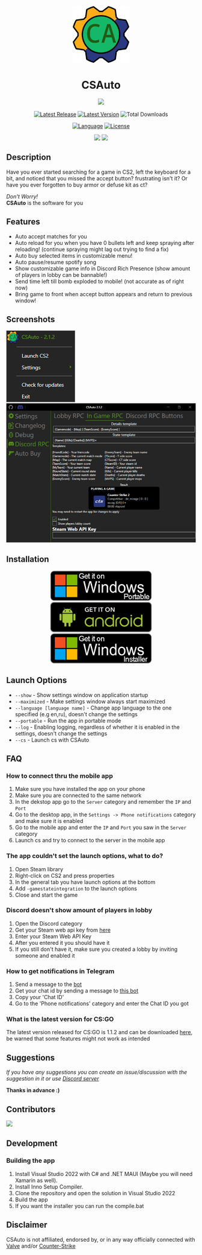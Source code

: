 <div align="center">
    <a href="https://csauto.vercel.app"><img width=150 src="https://raw.githubusercontent.com/MurkyYT/CSAuto/master/Docs/logo/CSAuto_logo.svg" alt="logo"/></a>

   <h1>CSAuto</h1>

  <a href="https://discord.gg/57ZEVZgm5W"><img src="https://dcbadge.vercel.app/api/server/57ZEVZgm5W"></a>
</p>
<p>
  <a href="https://github.com/MurkyYT/CSAuto/releases/latest"><img width="auto" src="https://img.shields.io/github/release-date/murkyyt/csauto?display_date=published_at&label=Latest%20release&style=for-the-badge" alt="Latest Release"></a>
  <a href="https://github.com/MurkyYT/CSAuto/releases/latest"><img width="auto" src="https://img.shields.io/github/v/tag/murkyyt/csauto?label=Latest%20version&style=for-the-badge" alt="Latest Version"></a>
  <img width="auto" src="https://img.shields.io/github/downloads/murkyyt/csauto/total?color=brightgreen&label=Total%20downloads&style=for-the-badge" alt="Total Downloads">
</p>
<p>
  <a href="https://learn.microsoft.com/en-us/dotnet/csharp"><img width="auto" src="https://img.shields.io/github/languages/top/murkyyt/csauto?logo=csharp&logoColor=green&style=for-the-badge" alt="Language"></a>
  <a href="https://en.wikipedia.org/wiki/BSD_licenses"><img width="auto" src="https://img.shields.io/github/license/murkyyt/csauto?style=for-the-badge" alt="License"></a>
</p>
<p>
  <a href="https://github.com/MurkyYT/CSAuto/blob/master/README.md"><img src="https://img.shields.io/badge/lang-en-red.svg?style=for-the-badge"></a>
  <a href="https://github.com/MurkyYT/CSAuto/blob/master/Docs/README_ru.md"><img src="https://img.shields.io/badge/lang-ru-yellow.svg?style=for-the-badge"></a>
</p>
</div>

## Description

Have you ever started searching for a game in CS2, left the keyboard for a bit, and noticed that you missed the accept button?
frustrating isn't it?
Or have you ever forgotten to buy armor or defuse kit as ct?
  
*Don't Worry!*  
**CSAuto** is the software for you

## Features

* Auto accept matches for you
* Auto reload for you when you have 0 bullets left and keep spraying after reloading! (continue spraying might lag out trying to find a fix)
* Auto buy selected items in customizable menu!
* Auto pause/resume spotify song
* Show customizable game info in Discord Rich Presence (show amount of players in lobby can be bannable!)
* Send time left till bomb exploded to mobile! (not accurate as of right now)
* Bring game to front when accept button appears and return to previous window!

## Screenshots

![right-click-menu](Docs/assets/menuimage.png)
![discord-menu](Docs/assets/app_discord.png)

## Installation

<p align="center">    
<a href="https://github.com/murkyyt/csauto/releases/latest/download/CSAuto_Portable.zip"><img src="Docs/assets/windows-portable-badge.png" height ="80" alt="Get On Windows (Portable)"></a>
<a href="https://github.com/murkyyt/csauto/releases/latest/download/CSAuto_Android.apk"><img src="Docs/assets/android-badge.png" height ="80" alt="Get On Android"></a>
<a href="https://github.com/murkyyt/csauto/releases/latest/download/CSAuto_Installer.exe"><img src="Docs/assets/windows-installer-badge.png" height ="80" alt="Get On Windows (Installer)"></a>
</p>

## Launch Options
  * `--show` - Show settings window on application startup
  * `--maximized` - Make settings window always start maximized
  * `--language [language name]` - Change app language to the one specified (e.g en,ru), doesn't change the settings
  * `--portable` - Run the app in portable mode
  * `--log` - Enabling logging, regardless of whether it is enabled in the settings, doesn't change the settings
  * `--cs` - Launch cs with CSAuto

## FAQ

### How to connect thru the mobile app

  1. Make sure you have installed the app on your phone
  2. Make sure you are connected to the same network
  3. In the dekstop app go to the `Server` category and remember the `IP` and `Port`
  4. Go to the desktop app, in the `Settings -> Phone notifications` category and make sure it is enabled
  5. Go to the mobile app and enter the `IP` and `Port` you saw in the `Server` category
  6. Launch cs and try to connect to the server in the mobile app

### The app couldn't set the launch options, what to do?

  1. Open Steam library
  2. Right-click on CS2 and press properties
  3. In the general tab you have launch options at the bottom
  4. Add `-gamestateintegration` to the launch options
  5. Close and start the game

### Discord doesn't show amount of players in lobby

  1. Open the Discord category
  2. Get your Steam web api key from [here](https://steamcommunity.com/dev)
  3. Enter your Steam Web API Key
  4. After you entered it you should have it
  5. If you still don't have it, make sure you created a lobby by inviting someone and enabled it

### How to get notifications in Telegram

   1. Send a message to the [bot](https://t.me/csautonotification_bot)
   2. Get your chat id by sending a message to [this bot](https://t.me/raw_info_bot)
   3. Copy your 'Chat ID'
   4. Go to the 'Phone notifications' category and enter the Chat ID you got
   
### What is the latest version for CS:GO
	
  The latest version released for CS:GO is 1.1.2 and can be downloaded [here](https://github.com/MurkyYT/CSAuto/releases/tag/1.1.2), be warned that some features might not work as intended

## Suggestions

*If you have any suggestions you can create an issue/discussion with the suggestion in it or use [Discord server](https://discord.gg/57ZEVZgm5W)*

**Thanks in advance :)**

## Contributors

<a href="https://github.com/murkyyt/csauto/graphs/contributors">
  <img src="https://contrib.rocks/image?repo=murkyyt/csauto" />
</a>

## Development

### Building the app

1. Install Visual Studio 2022 with C# and .NET MAUI (Maybe you will need Xamarin as well).
2. Install Inno Setup Compiler.
3. Clone the repository and open the solution in Visual Studio 2022
4. Build the app
5. If you want the installer you can run the compile.bat

## Disclaimer

CSAuto is not affiliated, endorsed by, or in any way officially connected with [Valve](https://www.valvesoftware.com/en/) and/or [Counter-Strike](https://www.counter-strike.net/)
